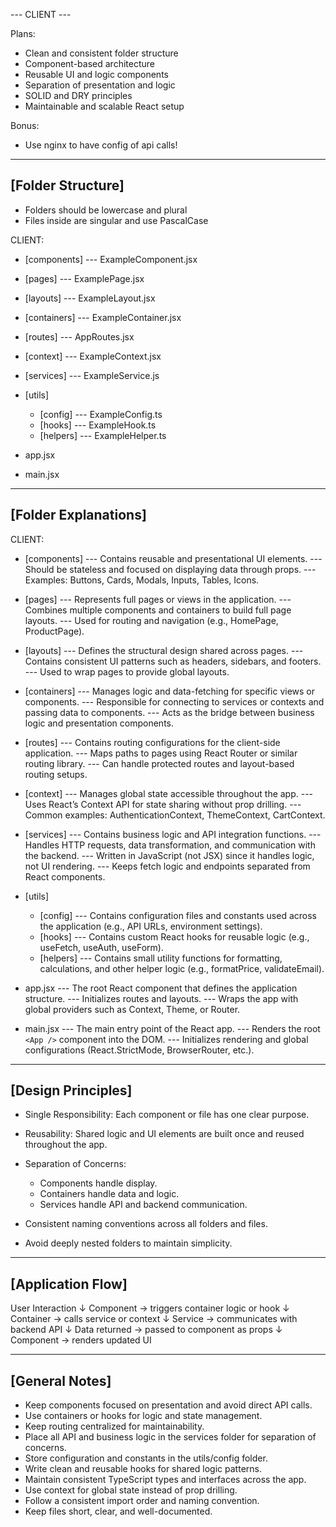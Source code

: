 --- CLIENT ---

Plans:

* Clean and consistent folder structure
* Component-based architecture
* Reusable UI and logic components
* Separation of presentation and logic
* SOLID and DRY principles
* Maintainable and scalable React setup

Bonus:
* Use nginx to have config of api calls!

---

## [Folder Structure]

* Folders should be lowercase and plural
* Files inside are singular and use PascalCase

CLIENT:

* [components]
  --- ExampleComponent.jsx

* [pages]
  --- ExamplePage.jsx

* [layouts]
  --- ExampleLayout.jsx

* [containers]
  --- ExampleContainer.jsx

* [routes]
  --- AppRoutes.jsx

* [context]
  --- ExampleContext.jsx

* [services]
  --- ExampleService.js

* [utils]

  * [config]
    --- ExampleConfig.ts
  * [hooks]
    --- ExampleHook.ts
  * [helpers]
    --- ExampleHelper.ts

* app.jsx

* main.jsx

---

## [Folder Explanations]

CLIENT:

* [components]
  --- Contains reusable and presentational UI elements.
  --- Should be stateless and focused on displaying data through props.
  --- Examples: Buttons, Cards, Modals, Inputs, Tables, Icons.

* [pages]
  --- Represents full pages or views in the application.
  --- Combines multiple components and containers to build full page layouts.
  --- Used for routing and navigation (e.g., HomePage, ProductPage).

* [layouts]
  --- Defines the structural design shared across pages.
  --- Contains consistent UI patterns such as headers, sidebars, and footers.
  --- Used to wrap pages to provide global layouts.

* [containers]
  --- Manages logic and data-fetching for specific views or components.
  --- Responsible for connecting to services or contexts and passing data to components.
  --- Acts as the bridge between business logic and presentation components.

* [routes]
  --- Contains routing configurations for the client-side application.
  --- Maps paths to pages using React Router or similar routing library.
  --- Can handle protected routes and layout-based routing setups.

* [context]
  --- Manages global state accessible throughout the app.
  --- Uses React’s Context API for state sharing without prop drilling.
  --- Common examples: AuthenticationContext, ThemeContext, CartContext.

* [services]
  --- Contains business logic and API integration functions.
  --- Handles HTTP requests, data transformation, and communication with the backend.
  --- Written in JavaScript (not JSX) since it handles logic, not UI rendering.
  --- Keeps fetch logic and endpoints separated from React components.

* [utils]

  * [config]
    --- Contains configuration files and constants used across the application (e.g., API URLs, environment settings).
  * [hooks]
    --- Contains custom React hooks for reusable logic (e.g., useFetch, useAuth, useForm).
  * [helpers]
    --- Contains small utility functions for formatting, calculations, and other helper logic (e.g., formatPrice, validateEmail).

* app.jsx
  --- The root React component that defines the application structure.
  --- Initializes routes and layouts.
  --- Wraps the app with global providers such as Context, Theme, or Router.

* main.jsx
  --- The main entry point of the React app.
  --- Renders the root `<App />` component into the DOM.
  --- Initializes rendering and global configurations (React.StrictMode, BrowserRouter, etc.).

---

## [Design Principles]

* Single Responsibility: Each component or file has one clear purpose.
* Reusability: Shared logic and UI elements are built once and reused throughout the app.
* Separation of Concerns:

  * Components handle display.
  * Containers handle data and logic.
  * Services handle API and backend communication.
* Consistent naming conventions across all folders and files.
* Avoid deeply nested folders to maintain simplicity.

---

## [Application Flow]

User Interaction
↓
Component → triggers container logic or hook
↓
Container → calls service or context
↓
Service → communicates with backend API
↓
Data returned → passed to component as props
↓
Component → renders updated UI

---

## [General Notes]

* Keep components focused on presentation and avoid direct API calls.
* Use containers or hooks for logic and state management.
* Keep routing centralized for maintainability.
* Place all API and business logic in the services folder for separation of concerns.
* Store configuration and constants in the utils/config folder.
* Write clean and reusable hooks for shared logic patterns.
* Maintain consistent TypeScript types and interfaces across the app.
* Use context for global state instead of prop drilling.
* Follow a consistent import order and naming convention.
* Keep files short, clear, and well-documented.
